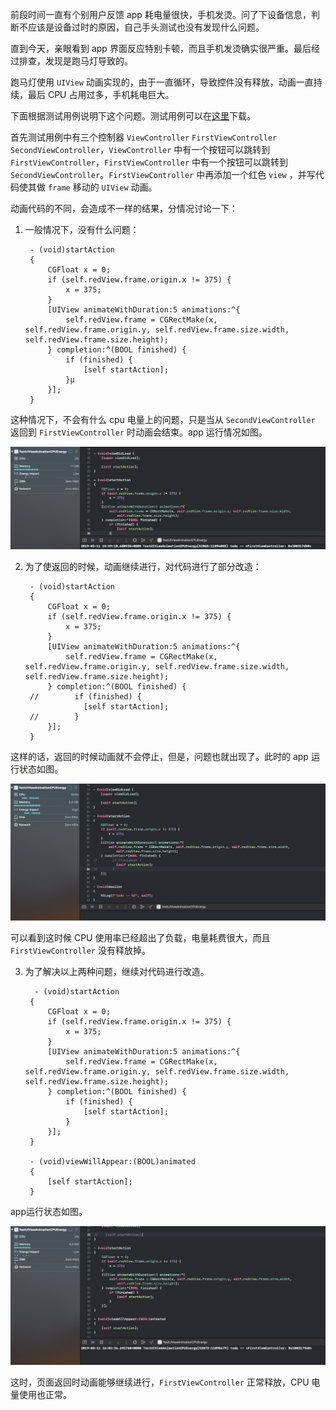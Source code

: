 前段时间一直有个别用户反馈 app 耗电量很快，手机发烫。问了下设备信息，判断不应该是设备过时的原因，自己手头测试也没有发现什么问题。

直到今天，亲眼看到 app 界面反应特别卡顿，而且手机发烫确实很严重。最后经过排查，发现是跑马灯导致的。

跑马灯使用 `UIView` 动画实现的，由于一直循环，导致控件没有释放，动画一直持续，最后 CPU 占用过多，手机耗电巨大。

下面根据测试用例说明下这个问题。测试用例可以在[这里](https://github.com/jianghui1/TestUIViewAnimationCPUEnergy)下载。

首先测试用例中有三个控制器 `ViewController` `FirstViewController` `SecondViewController`，`ViewController` 中有一个按钮可以跳转到 `FirstViewController`，`FirstViewController` 中有一个按钮可以跳转到 `SecondViewController`。`FirstViewController` 中再添加一个红色 `view` ，并写代码使其做 `frame` 移动的 `UIView` 动画。

动画代码的不同，会造成不一样的结果，分情况讨论一下：

1. 一般情况下，没有什么问题：

    
        - (void)startAction
        {
            CGFloat x = 0;
            if (self.redView.frame.origin.x != 375) {
                x = 375;
            }
            [UIView animateWithDuration:5 animations:^{
                self.redView.frame = CGRectMake(x, self.redView.frame.origin.y, self.redView.frame.size.width, self.redView.frame.size.height);
            } completion:^(BOOL finished) {
                if (finished) {
                    [self startAction];
                }µ
            }];
        }
    
这种情况下，不会有什么 cpu 电量上的问题，只是当从 `SecondViewController` 返回到 `FirstViewController` 时动画会结束。app 运行情况如图。

![正常](https://github.com/jianghui1/TestUIViewAnimationCPUEnergy/blob/master/正常.png?raw=true)

2. 为了使返回的时候，动画继续进行，对代码进行了部分改造：


        - (void)startAction
        {
            CGFloat x = 0;
            if (self.redView.frame.origin.x != 375) {
                x = 375;
            }
            [UIView animateWithDuration:5 animations:^{
                self.redView.frame = CGRectMake(x, self.redView.frame.origin.y, self.redView.frame.size.width, self.redView.frame.size.height);
            } completion:^(BOOL finished) {
        //        if (finished) {
                    [self startAction];
        //        }
            }];
        }
    
这样的话，返回的时候动画就不会停止，但是，问题也就出现了。此时的 app 运行状态如图。

![非正常](https://github.com/jianghui1/TestUIViewAnimationCPUEnergy/blob/master/不正常.png?raw=true)

可以看到这时候 CPU 使用率已经超出了负载，电量耗费很大，而且 `FirstViewController` 没有释放掉。

3. 为了解决以上两种问题，继续对代码进行改造。

    
         - (void)startAction
        {
            CGFloat x = 0;
            if (self.redView.frame.origin.x != 375) {
                x = 375;
            }
            [UIView animateWithDuration:5 animations:^{
                self.redView.frame = CGRectMake(x, self.redView.frame.origin.y, self.redView.frame.size.width, self.redView.frame.size.height);
            } completion:^(BOOL finished) {
                if (finished) {
                    [self startAction];
                }
            }];
        }

        - (void)viewWillAppear:(BOOL)animated
        {
            [self startAction];
        }
    
app运行状态如图。

![解决方案](https://github.com/jianghui1/TestUIViewAnimationCPUEnergy/blob/master/解决方案.png?raw=true)

这时，页面返回时动画能够继续进行，`FirstViewController` 正常释放，CPU 电量使用也正常。
